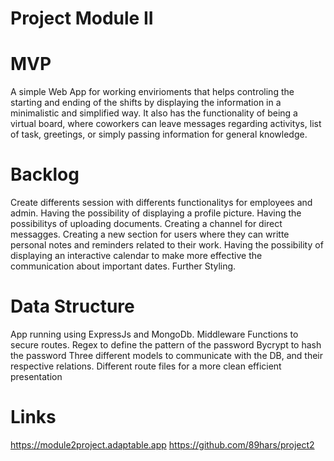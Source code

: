 # Project Module II 

# MVP
A simple Web App for working envirioments that helps controling the starting and ending of the shifts by displaying the information in 
a minimalistic and simplified way. It also has the functionality of being a virtual board, where coworkers can leave messages regarding
activitys, list of task, greetings, or simply passing information for general knowledge.


# Backlog
Create differents session with differents functionalitys for employees and admin. 
Having the possibility of displaying a profile picture. 
Having the possibilitys of uploading documents.
Creating a channel for direct messagges. 
Creating a new section for users where they can writte personal notes and reminders related to their work.
Having the possibility of displaying an interactive calendar to make more effective the communication about important dates.
Further Styling.


# Data Structure

App running using ExpressJs and MongoDb.
Middleware Functions to secure routes.
Regex to define the pattern of the password
Bycrypt to hash the password
Three different models to communicate with the DB, and their respective relations.
Different route files for a more clean efficient presentation


# Links

https://module2project.adaptable.app
https://github.com/89hars/project2
